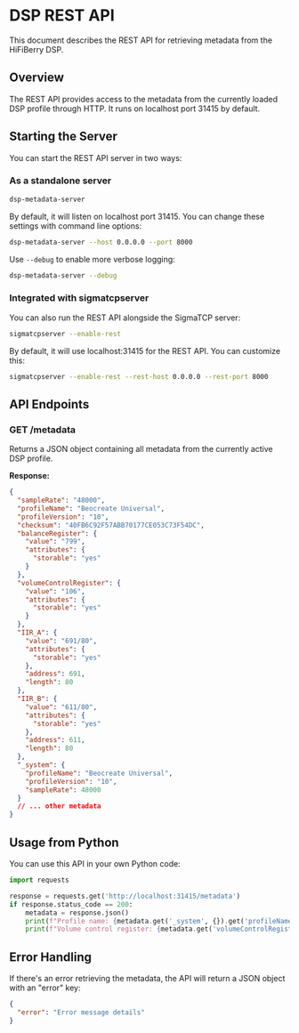 # DSP REST API

This document describes the REST API for retrieving metadata from the HiFiBerry DSP.

## Overview

The REST API provides access to the metadata from the currently loaded DSP profile through HTTP. It runs on localhost port 31415 by default.

## Starting the Server

You can start the REST API server in two ways:

### As a standalone server

```bash
dsp-metadata-server
```

By default, it will listen on localhost port 31415. You can change these settings with command line options:

```bash
dsp-metadata-server --host 0.0.0.0 --port 8000
```

Use `--debug` to enable more verbose logging:

```bash
dsp-metadata-server --debug
```

### Integrated with sigmatcpserver

You can also run the REST API alongside the SigmaTCP server:

```bash
sigmatcpserver --enable-rest
```

By default, it will use localhost:31415 for the REST API. You can customize this:

```bash
sigmatcpserver --enable-rest --rest-host 0.0.0.0 --rest-port 8000
```

## API Endpoints

### GET /metadata

Returns a JSON object containing all metadata from the currently active DSP profile.

**Response:**

```json
{
  "sampleRate": "48000",
  "profileName": "Beocreate Universal",
  "profileVersion": "10",
  "checksum": "40FB6C92F57ABB70177CE053C73F54DC",
  "balanceRegister": {
    "value": "799",
    "attributes": {
      "storable": "yes"
    }
  },
  "volumeControlRegister": {
    "value": "106",
    "attributes": {
      "storable": "yes"
    }
  },
  "IIR_A": {
    "value": "691/80",
    "attributes": {
      "storable": "yes"
    },
    "address": 691,
    "length": 80
  },
  "IIR_B": {
    "value": "611/80",
    "attributes": {
      "storable": "yes"
    },
    "address": 611,
    "length": 80
  },
  "_system": {
    "profileName": "Beocreate Universal",
    "profileVersion": "10",
    "sampleRate": 48000
  }
  // ... other metadata
}
```

## Usage from Python

You can use this API in your own Python code:

```python
import requests

response = requests.get('http://localhost:31415/metadata')
if response.status_code == 200:
    metadata = response.json()
    print(f"Profile name: {metadata.get('_system', {}).get('profileName')}")
    print(f"Volume control register: {metadata.get('volumeControlRegister')}")
```

## Error Handling

If there's an error retrieving the metadata, the API will return a JSON object with an "error" key:

```json
{
  "error": "Error message details"
}
```

